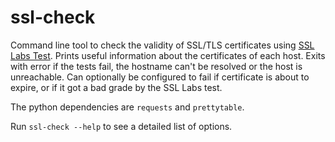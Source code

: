 # ssl-check

Command line tool to check the validity of SSL/TLS certificates using
[SSL Labs Test](https://www.ssllabs.com/ssltest/). Prints useful information
about the certificates of each host. Exits with error if the tests fail, the
hostname can't be resolved or the host is unreachable. Can optionally be
configured to fail if certificate is about to expire, or if it got a bad grade
by the SSL Labs test.

The python dependencies are `requests` and `prettytable`.

Run `ssl-check --help` to see a detailed list of options.
